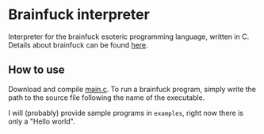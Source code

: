 # Brainfuck interpreter
Interpreter for the brainfuck esoteric programming language, written in C. Details about brainfuck can be found [here](https://esolangs.org/wiki/Brainfuck).

## How to use
Download and compile [main.c](https://github.com/pawelfron/brainfuck_interpreter/blob/master/main.c). To run a brainfuck program, simply write the path to the source file following the name of the executable.

I will (probably) provide sample programs in `examples`, right now there is only a "Hello world".

